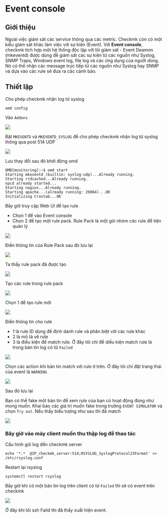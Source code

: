 # Event console

## Giới thiệu

Ngoài việc giám sát các service thông qua các metric. Checkmk còn có một kiểu giám sát khác làm việc với sự kiện (Event). Với **Event console**, checkmk tích hợp một hệ thống độc lập với lõi giám sát - Event Deamon (mkeventd) được dùng để giám sát các sự kiện từ các nguồn như Syslog, SNMP Traps, Windows event log, file log và các ứng dụng của người dùng. Nó có thể nhận các message trực tiếp từ các nguồn như Syslog hay SNMP và dựa vào các rule sẽ đưa ra các cảnh báo.

## Thiết lập

Cho phép checkmk nhận log từ syslog

```
omd config
```

Vào `Addons`

![](../images/event_console/01.png)

Bật `MKEVENTD` và `MKEVENTD_SYSLOG` để cho phép checkmk nhận log từ syslog thông qua post 514 UDP

![](../images/event_console/02.png)

Lưu thay đổi sau đó khởi động omd

```
OMD[monitoring]:~$ omd start
Starting mkeventd (builtin: syslog-udp)...Already running.
Starting rrdcached...Already running.
npcd already started...
Starting nagios...Already running.
Starting apache...(already running: 29064)...OK
Initializing Crontab...OK

```

Bây giờ truy cập Web UI để tạo rule

 * Chọn 1 để vào Event console
 * Chọn 2 để tạo một rule pack. Rule Pack là một gói nhóm các rule để tiện quản lý

![](../images/event_console/03.png)

Điền thông tin của Rule Pack sau đó lưu lại

![](../images/event_console/04.png)

Ta thấy rule pack đã được tạo

![](../images/event_console/05.png)

Tạo các rule trong rule pack

![](../images/event_console/06.png)

Chọn 1 để tạo rule mới

![](../images/event_console/07.png)

Điền thông tin cho rule

 * 1 là rule ID dùng để định danh rule và phân biệt với các rule khác
 * 2 là mô tả về rule
 * 3 là điều kiện để match rule. Ở đây tôi chỉ để diều kiện match rule là trong bản tin log có từ `Failed`

![](../images/event_console/08.png)

Chọn các action khi bản tin match với rule ở trên. Ở đây tôi chỉ đặt trang thái của event là `WARNING`

![](../images/event_console/09.png)

Sau đó lưu lại

Bạn có thể fake một bản tin để xem rule của bạn có hoạt động đúng như mong muốn. Khai báo các giá trị muốn fake trong trường `EVENT SIMULATOR` và chọn `Try out`. Nếu thấy biểu tượng như sau thì đã match

![](../images/event_console/11.png)

### Bây giờ vào máy client muốn thu thập log để thao tác

Cấu hình gửi log đến checkmk server

```
echo '*.*  @IP_checkmk_server:514;RSYSLOG_SyslogProtocol23Format' >> /etc/rsyslog.conf
```

Restart lại rsyslog

```
systemctl restart rsyslog
```

Bây giờ khi có một bản tin log trên client có từ `Failed` thì sẽ có event trên checkmk

![](../images/event_console/12.png)

Ở đây khi tôi ssh Faild thì đã thấy xuất hiện event.